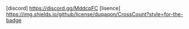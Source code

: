 [discord] https://discord.gg/MddcpFC
[lisence] https://img.shields.io/github/license/duqaqon/CrossCount?style=for-the-badge

[discord-shield]: https://canary.discordapp.com/api/guilds/738859179552407612/widget.png

